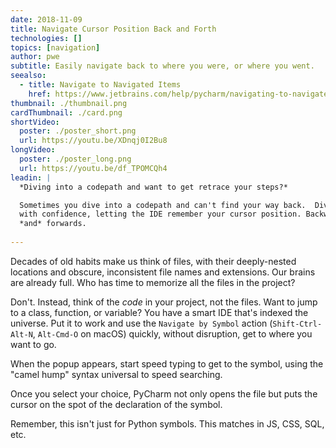 ```yaml
---
date: 2018-11-09
title: Navigate Cursor Position Back and Forth
technologies: []
topics: [navigation]
author: pwe
subtitle: Easily navigate back to where you were, or where you went.
seealso:
  - title: Navigate to Navigated Items
    href: https://www.jetbrains.com/help/pycharm/navigating-to-navigated-items.html
thumbnail: ./thumbnail.png
cardThumbnail: ./card.png
shortVideo:
  poster: ./poster_short.png
  url: https://youtu.be/XDnqj0I2Bu8
longVideo:
  poster: ./poster_long.png
  url: https://youtu.be/df_TPOMCQh4
leadin: |
  *Diving into a codepath and want to get retrace your steps?*

  Sometimes you dive into a codepath and can't find your way back.  Dive 
  with confidence, letting the IDE remember your cursor position. Backwards 
  *and* forwards.
  
---
```


Decades of old habits make us think of files, with their deeply-nested
locations and obscure, inconsistent file names and extensions. Our brains
are already full. Who has time to memorize all the files in the project?

Don't. Instead, think of the _code_ in your project, not the files.
Want to jump to a class, function, or variable? You have a smart IDE
that's indexed the universe. Put it to work and use the
`Navigate by Symbol` action (`Shift-Ctrl-Alt-N`, `Alt-Cmd-O` on
macOS) quickly, without disruption, get to where you want to go.

When the popup appears, start speed typing to get to the symbol, using
the "camel hump" syntax universal to speed searching.

Once you select your choice, PyCharm not only opens the file but
puts the cursor on the spot of the declaration of the symbol.

Remember, this isn't just for Python symbols. This matches in JS, CSS,
SQL, etc.
